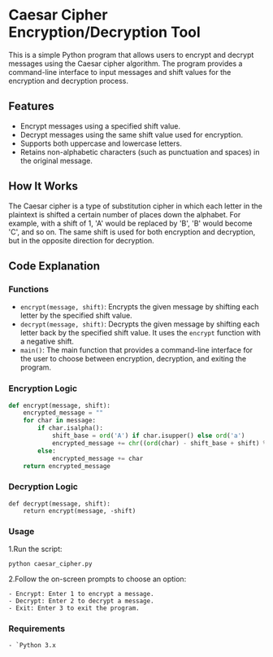 # Caesar Cipher Encryption/Decryption Tool

This is a simple Python program that allows users to encrypt and decrypt messages using the Caesar cipher algorithm. The program provides a command-line interface to input messages and shift values for the encryption and decryption process.

## Features

- Encrypt messages using a specified shift value.
- Decrypt messages using the same shift value used for encryption.
- Supports both uppercase and lowercase letters.
- Retains non-alphabetic characters (such as punctuation and spaces) in the original message.

## How It Works

The Caesar cipher is a type of substitution cipher in which each letter in the plaintext is shifted a certain number of places down the alphabet. For example, with a shift of 1, 'A' would be replaced by 'B', 'B' would become 'C', and so on. The same shift is used for both encryption and decryption, but in the opposite direction for decryption.

## Code Explanation

### Functions

- `encrypt(message, shift)`: Encrypts the given message by shifting each letter by the specified shift value.
- `decrypt(message, shift)`: Decrypts the given message by shifting each letter back by the specified shift value. It uses the `encrypt` function with a negative shift.
- `main()`: The main function that provides a command-line interface for the user to choose between encryption, decryption, and exiting the program.

### Encryption Logic

```python
def encrypt(message, shift):
    encrypted_message = ""
    for char in message:
        if char.isalpha():
            shift_base = ord('A') if char.isupper() else ord('a')
            encrypted_message += chr((ord(char) - shift_base + shift) % 26 + shift_base)
        else:
            encrypted_message += char
    return encrypted_message
```
### Decryption Logic
```
def decrypt(message, shift):
    return encrypt(message, -shift)
```
### Usage
1.Run the script:

```
python caesar_cipher.py
```
2.Follow the on-screen prompts to choose an option:

    - Encrypt: Enter 1 to encrypt a message.
    - Decrypt: Enter 2 to decrypt a message.
    - Exit: Enter 3 to exit the program.
### Requirements
    - `Python 3.x
